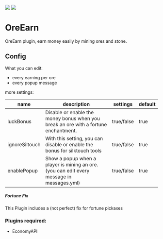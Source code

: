 [![](https://poggit.pmmp.io/shield.state/OreEarn)](https://poggit.pmmp.io/p/OreEarn)
[![](https://poggit.pmmp.io/shield.api/OreEarn)](https://poggit.pmmp.io/p/OreEarn)
# OreEarn
OreEarn plugin, earn money easily by mining ores and stone.
## Config
What you can edit:
* every earning per ore
* every popup message

more settings:

| name           | description                                                                                 | settings   | default |
|----------------|---------------------------------------------------------------------------------------------|------------|---------|
| luckBonus      | Disable or enable the money bonus when you break an ore with a fortune enchantment.         | true/false | true    |
| ignoreSiltouch | With this setting, you can disable or enable the bonus for silktouch tools                  | true/false | true    |
| enablePopup    | Show a popup when a player is mining an ore. (you can edit every message in messages.yml)   | true/false | true    |
##### Fortune Fix
This Plugin includes a (not perfect) fix for fortune pickaxes

### Plugins required:
* EconomyAPI 



